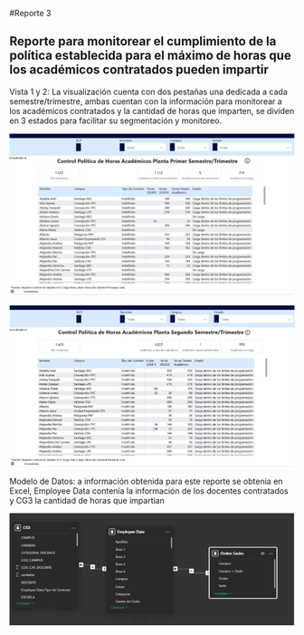 #Reporte 3

## Reporte para monitorear el cumplimiento de la política establecida para el máximo de horas que los académicos contratados pueden impartir

Vista 1 y 2: La visualización cuenta con dos pestañas una dedicada a cada semestre/trimestre, ambas cuentan con la información para monitorear a los académicos contratados y la cantidad de horas que imparten, se dividen en 3 estados para facilitar su segmentación y monitoreo.

![alt text](image.png)

![alt text](image-1.png)

Modelo de Datos: a información obtenida para este reporte se obtenia en Excel, Employee Data contenía la información de los docentes contratados y CG3 la cantidad de horas que impartian

![alt text](image-2.png)